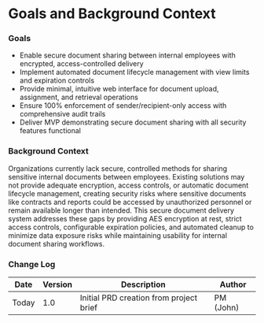 # Goals and Background Context

### Goals
- Enable secure document sharing between internal employees with encrypted, access-controlled delivery
- Implement automated document lifecycle management with view limits and expiration controls
- Provide minimal, intuitive web interface for document upload, assignment, and retrieval operations
- Ensure 100% enforcement of sender/recipient-only access with comprehensive audit trails
- Deliver MVP demonstrating secure document sharing with all security features functional

### Background Context
Organizations currently lack secure, controlled methods for sharing sensitive internal documents between employees. Existing solutions may not provide adequate encryption, access controls, or automatic document lifecycle management, creating security risks where sensitive documents like contracts and reports could be accessed by unauthorized personnel or remain available longer than intended. This secure document delivery system addresses these gaps by providing AES encryption at rest, strict access controls, configurable expiration policies, and automated cleanup to minimize data exposure risks while maintaining usability for internal document sharing workflows.

### Change Log
| Date | Version | Description | Author |
|------|---------|-------------|---------|
| Today | 1.0 | Initial PRD creation from project brief | PM (John) |
